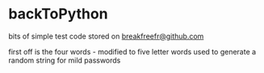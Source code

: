# backToPython
bits of simple test code stored on breakfreefr@github.com

first off is the four words - modified to five letter words used to generate a random string for mild passwords

